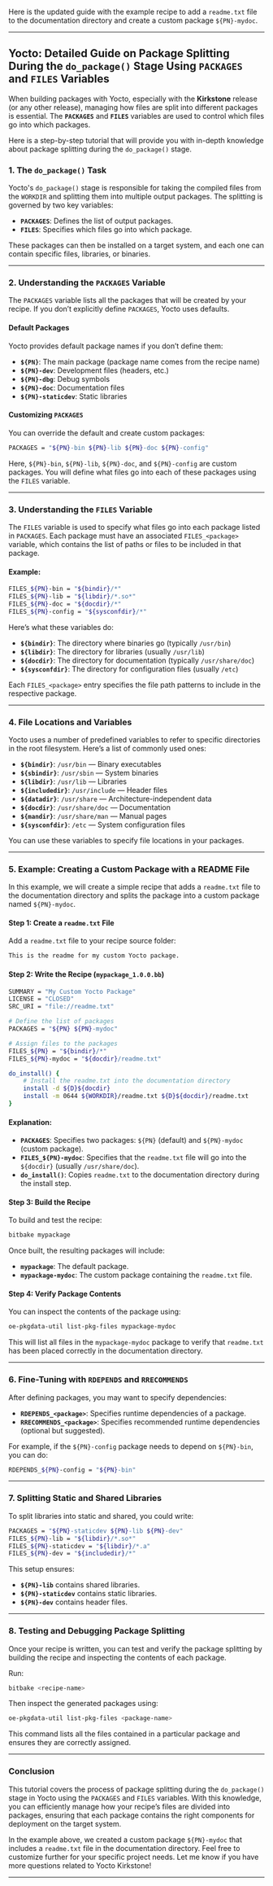 Here is the updated guide with the example recipe to add a `readme.txt` file to the documentation directory and create a custom package `${PN}-mydoc`.

---

## Yocto: Detailed Guide on Package Splitting During the `do_package()` Stage Using `PACKAGES` and `FILES` Variables

When building packages with Yocto, especially with the **Kirkstone** release (or any other release), managing how files are split into different packages is essential. The **`PACKAGES`** and **`FILES`** variables are used to control which files go into which packages.

Here is a step-by-step tutorial that will provide you with in-depth knowledge about package splitting during the `do_package()` stage.

### 1. **The `do_package()` Task**

Yocto's `do_package()` stage is responsible for taking the compiled files from the `WORKDIR` and splitting them into multiple output packages. The splitting is governed by two key variables:
- **`PACKAGES`**: Defines the list of output packages.
- **`FILES`**: Specifies which files go into which package.

These packages can then be installed on a target system, and each one can contain specific files, libraries, or binaries.

---

### 2. **Understanding the `PACKAGES` Variable**

The `PACKAGES` variable lists all the packages that will be created by your recipe. If you don’t explicitly define `PACKAGES`, Yocto uses defaults.

#### Default Packages
Yocto provides default package names if you don’t define them:
- **`${PN}`**: The main package (package name comes from the recipe name)
- **`${PN}-dev`**: Development files (headers, etc.)
- **`${PN}-dbg`**: Debug symbols
- **`${PN}-doc`**: Documentation files
- **`${PN}-staticdev`**: Static libraries

#### Customizing `PACKAGES`
You can override the default and create custom packages:
```bash
PACKAGES = "${PN}-bin ${PN}-lib ${PN}-doc ${PN}-config"
```

Here, `${PN}-bin`, `${PN}-lib`, `${PN}-doc`, and `${PN}-config` are custom packages. You will define what files go into each of these packages using the `FILES` variable.

---

### 3. **Understanding the `FILES` Variable**

The `FILES` variable is used to specify what files go into each package listed in `PACKAGES`. Each package must have an associated `FILES_<package>` variable, which contains the list of paths or files to be included in that package.

#### Example:

```bash
FILES_${PN}-bin = "${bindir}/*"
FILES_${PN}-lib = "${libdir}/*.so*"
FILES_${PN}-doc = "${docdir}/*"
FILES_${PN}-config = "${sysconfdir}/*"
```

Here’s what these variables do:
- **`${bindir}`**: The directory where binaries go (typically `/usr/bin`)
- **`${libdir}`**: The directory for libraries (usually `/usr/lib`)
- **`${docdir}`**: The directory for documentation (typically `/usr/share/doc`)
- **`${sysconfdir}`**: The directory for configuration files (usually `/etc`)

Each `FILES_<package>` entry specifies the file path patterns to include in the respective package.

---

### 4. **File Locations and Variables**

Yocto uses a number of predefined variables to refer to specific directories in the root filesystem. Here’s a list of commonly used ones:
- **`${bindir}`**: `/usr/bin` — Binary executables
- **`${sbindir}`**: `/usr/sbin` — System binaries
- **`${libdir}`**: `/usr/lib` — Libraries
- **`${includedir}`**: `/usr/include` — Header files
- **`${datadir}`**: `/usr/share` — Architecture-independent data
- **`${docdir}`**: `/usr/share/doc` — Documentation
- **`${mandir}`**: `/usr/share/man` — Manual pages
- **`${sysconfdir}`**: `/etc` — System configuration files

You can use these variables to specify file locations in your packages.

---

### 5. **Example: Creating a Custom Package with a README File**

In this example, we will create a simple recipe that adds a `readme.txt` file to the documentation directory and splits the package into a custom package named `${PN}-mydoc`.

#### Step 1: Create a `readme.txt` File
Add a `readme.txt` file to your recipe source folder:
```txt
This is the readme for my custom Yocto package.
```

#### Step 2: Write the Recipe (`mypackage_1.0.0.bb`)

```bash
SUMMARY = "My Custom Yocto Package"
LICENSE = "CLOSED"
SRC_URI = "file://readme.txt"

# Define the list of packages
PACKAGES = "${PN} ${PN}-mydoc"

# Assign files to the packages
FILES_${PN} = "${bindir}/*"
FILES_${PN}-mydoc = "${docdir}/readme.txt"

do_install() {
    # Install the readme.txt into the documentation directory
    install -d ${D}${docdir}
    install -m 0644 ${WORKDIR}/readme.txt ${D}${docdir}/readme.txt
}
```

#### Explanation:
- **`PACKAGES`**: Specifies two packages: `${PN}` (default) and `${PN}-mydoc` (custom package).
- **`FILES_${PN}-mydoc`**: Specifies that the `readme.txt` file will go into the `${docdir}` (usually `/usr/share/doc`).
- **`do_install()`**: Copies `readme.txt` to the documentation directory during the install step.

#### Step 3: Build the Recipe
To build and test the recipe:
```bash
bitbake mypackage
```

Once built, the resulting packages will include:
- **`mypackage`**: The default package.
- **`mypackage-mydoc`**: The custom package containing the `readme.txt` file.

#### Step 4: Verify Package Contents
You can inspect the contents of the package using:
```bash
oe-pkgdata-util list-pkg-files mypackage-mydoc
```

This will list all files in the `mypackage-mydoc` package to verify that `readme.txt` has been placed correctly in the documentation directory.

---

### 6. **Fine-Tuning with `RDEPENDS` and `RRECOMMENDS`**

After defining packages, you may want to specify dependencies:
- **`RDEPENDS_<package>`**: Specifies runtime dependencies of a package.
- **`RRECOMMENDS_<package>`**: Specifies recommended runtime dependencies (optional but suggested).

For example, if the `${PN}-config` package needs to depend on `${PN}-bin`, you can do:
```bash
RDEPENDS_${PN}-config = "${PN}-bin"
```

---

### 7. **Splitting Static and Shared Libraries**

To split libraries into static and shared, you could write:

```bash
PACKAGES = "${PN}-staticdev ${PN}-lib ${PN}-dev"
FILES_${PN}-lib = "${libdir}/*.so*"
FILES_${PN}-staticdev = "${libdir}/*.a"
FILES_${PN}-dev = "${includedir}/*"
```

This setup ensures:
- **`${PN}-lib`** contains shared libraries.
- **`${PN}-staticdev`** contains static libraries.
- **`${PN}-dev`** contains header files.

---

### 8. **Testing and Debugging Package Splitting**

Once your recipe is written, you can test and verify the package splitting by building the recipe and inspecting the contents of each package.

Run:
```bash
bitbake <recipe-name>
```

Then inspect the generated packages using:
```bash
oe-pkgdata-util list-pkg-files <package-name>
```

This command lists all the files contained in a particular package and ensures they are correctly assigned.

---

### Conclusion

This tutorial covers the process of package splitting during the `do_package()` stage in Yocto using the `PACKAGES` and `FILES` variables. With this knowledge, you can efficiently manage how your recipe’s files are divided into packages, ensuring that each package contains the right components for deployment on the target system.

In the example above, we created a custom package `${PN}-mydoc` that includes a `readme.txt` file in the documentation directory. Feel free to customize further for your specific project needs. Let me know if you have more questions related to Yocto Kirkstone!

---

